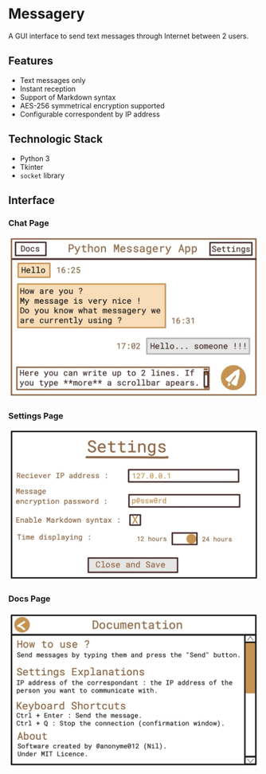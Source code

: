 # Messagery

A GUI interface to send text messages through Internet between 2 users.

## Features
- Text messages only
- Instant reception
- Support of Markdown syntax
- AES-256 symmetrical encryption supported
- Configurable correspondent by IP address

## Technologic Stack
- Python 3
- Tkinter
- `socket` library

## Interface

### Chat Page
![Chat Page Model](img/chat_page.jpg)

### Settings Page
![Settings Page Model](img/settings_page.jpg)

### Docs Page
![Docs Page Model](img/docs_page.jpg)
